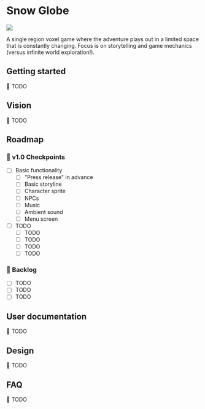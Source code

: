 # Snow Globe

[![](https://img.shields.io/badge/feedback-welcome!-1a6)](https://github.com/raiment-studios/monorepo/discussions)

A single region voxel game where the adventure plays out in a limited space that is constantly changing. Focus is on storytelling and game mechanics (versus infinite world exploration!).

## Getting started

🚧 TODO

## Vision

🚧 TODO

## Roadmap

### 🏁 v1.0 Checkpoints

-   [ ] Basic functionality
    -   [ ] "Press release" in advance
    -   [ ] Basic storyline
    -   [ ] Character sprite
    -   [ ] NPCs
    -   [ ] Music
    -   [ ] Ambient sound
    -   [ ] Menu screen
-   [ ] TODO
    -   [ ] TODO
    -   [ ] TODO
    -   [ ] TODO
    -   [ ] TODO

### 🎄 Backlog

-   [ ] TODO
-   [ ] TODO
-   [ ] TODO

## User documentation

🚧 TODO

## Design

🚧 TODO

## FAQ

🚧 TODO
